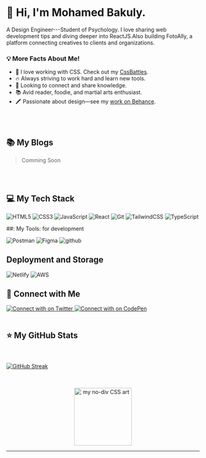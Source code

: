 # 👋 Hi, I'm Mohamed Bakuly.

<p>A Design Engineer---Student of Psychology. I love sharing web development tips and diving deeper into ReactJS.Also building FotoAlly, a platform connecting creatives to clients and organizations.</p>

### 💡 More Facts About Me!

- 💜 I love working with CSS. Check out my [CssBattles](https://cssbattle.dev/player/mohamedbakuly).
- 🔥 Always striving to work hard and learn new tools.
- 🤝 Looking to connect and share knowledge.
- 📚 Avid reader, foodie, and martial arts enthusiast.
- 🖍️ Passionate about design—see my [work on Behance](https://www.behance.net/bakulybakulain).


<br/>
<br/>

## :books: My Blogs

> Comming Soon

<br/>
<br/>

## :computer: My Tech Stack

![HTML5](https://img.shields.io/badge/HTML5-E34F26?style=for-the-badge&logo=HTML5&logoColor=white)
![CSS3](https://img.shields.io/badge/CSS3-1572B6?style=for-the-badge&logo=CSS3&logoColor=white)
![JavaScript](https://img.shields.io/badge/JavaScript-F7DF1E?style=for-the-badge&logo=JavaScript&logoColor=white)
![React](https://img.shields.io/badge/React-61DAFB?style=for-the-badge&logo=React&logoColor=white)
![Git](https://img.shields.io/badge/Git-F05032?style=for-the-badge&logo=Git&logoColor=white)
![TailwindCSS](https://img.shields.io/badge/Tailwind%20CSS-3490dc?style=for-the-badge&logo=TailwindCSS&logoColor=white)
![TypeScript](https://img.shields.io/badge/TypeScript-007ACC?style=for-the-badge&logo=TypeScript&logoColor=white)

##: My Tools: for development

![Postman](https://img.shields.io/badge/Postman-FF6C37?style=for-the-badge&logo=postman&logoColor=white)
![Figma](https://img.shields.io/badge/figma-%23F24E1E.svg?style=for-the-badge&logo=figma&logoColor=white)
![github](https://img.shields.io/badge/GitHub-000000?style=for-the-badge&logo=GitHub&logoColor=white)

## Deployment and Storage
![Netlify](https://img.shields.io/badge/netlify-%23000000.svg?style=for-the-badge&logo=netlify&logoColor=#00C7B7)
![AWS](https://img.shields.io/badge/AWS-%23FF9900.svg?style=for-the-badge&logo=amazon-aws&logoColor=white)




## :pushpin: Connect with Me

<a href="https://twitter.com/mohamedbakuly">
  <img src="https://img.shields.io/badge/Twitter-1DA1F2?style=for-the-badge&logo=Twitter&logoColor=white" alt="Connect with on Twitter"/>
</a>


<a href="https://cssbattle.dev/player/mohamedbakuly">
  <img src="https://img.shields.io/badge/CodePen-000000?style=for-the-badge&logo=CodePen&logoColor=white" alt="Connect with on CodePen"/>
</a>


<br/>
<br/>

## :star: My GitHub Stats

<br/> <br/>
[![GitHub Streak](https://github-readme-streak-stats-nu-six-72.vercel.app?user=mohamedbakuly&theme=merko)](https://git.io/streak-stats)

<br/>
<br/>


<div align="center">
<img src="https://github.com/MOHAMEDBAKULY/MOHAMEDBAKULY/assets/119895383/a6403827-9395-4e46-af88-c3474713fbe8" alt="my no-div CSS art" style="height:150px;"/>
</div>

<hr/>
